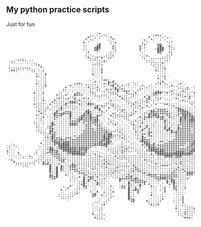 ## My python practice scripts
Just for fun

<pre style="font: 10px/5px monospace;">                                       `;+',                                                                  
                                     ;:  `  :'                   ;++;`                                        
                                    + `;';''` +                +` ``` ',                                      
                                   +`,,     `; +             ,.`+,``;'.`'                                     
                                  : .`        ;.`           ``,.      '..,                                    
                                  +.'   :     ,`+           ;`.        '.'                                    
                                  ,.    :#     :;          ,`+     @@   ;,                                    
                                  .:   ;##     +,          +`,     ,#;  +,.                                   
                                  .,   @##     +,          +``    ,###  ;,.                                   
                                  '.   +#,    .::          +``    `###` ',`                                   
                                  '.+   .    .;.'          '.'     #@   +,                                    
                                   ,.,      ..;,'          .`:         ,,;                                    
                                   ;,.;.....:;,;            ;.+.      .;,'                                    
                                    +,.;+'+'`,:`            .,`',....;;,:                                     
     ,;;.                            ;,,,,:,,'`              ',,.:'':`,,:                                     
  ;:`````.''                          '',,:+.                 ::,,,,,,::                                      
 '``   ``` `:;                        ;,,,,`                    ;',,,+                                        
 ,``````````` +                       :```:                      :,,,,                                        
 ,,,,,,,,,,``` +                      ,```'                      ',,,,:                                       
 :,,,,:;';:,,`.`:                     ,```+                       :,.,+                              ,''.     
 .++;`     ;;`..;                     ,```+                       +...'                            +`````'    
            ',..`,                    ;```+                       .`..'                           :``    `;   
             :...+                    +```'                        ,..'                         `,`  ```  `'  
             +...;                    '```:                        '..+                         ;` ``````  `;
             '`..,                    .```.                        +.`;                        +` ```,:,`` `;
             ;...,                     .```++:                     ',,`                        . ```,;+,,```,,
             '...,                  `',+```'`+;#                   :,+    ``                  '````,'  ,,.``,'
             +...:            :++; ,,,,,```+`#''+`   .;'':`       ;'+';.'.``.+`               '```.+    ;,`,,'
             '...+          +.`````',,,`:``.``+#'+,+:`` ```,+  ,'.``` ``,+..`..'              ,```,`    ;,,,,.
             :...'        +`` ```` `+,,:+```'``;+';,,``````,,':``  ````` ``'..,,+  `          .```,     +,,,+
             ,..``       ;. `````````;;';:``+;+`#+`+,.````,:'`` `.`.`````...`',,+:``.'.       ...`,      '''  
            :...:       ,````:':`````,,,``.;',;;,#``+++':,'``` ```;+;,,,;+`..,+,,,.....;      :....,          
            +...+      ;,``;`  ++'````+,``````;;;,```+,,,+`` ```'+###''+';:,,,,',,'+...`,     +....+          
            '...:     +,,,+   #+++'````;,.::;```';,,,,':;`` ``:;'++,.``   `;+:,:,,.;'`..,      ....`.         
            ;...,     ,,,;  ,;''..,:````':```:`` `+,,,,,`````+'+'`,...````...`:+:+   +...'     '`...'         
            :...;    ;:+':;+``#,.,+:+````````'``` `+,;,````.;'+#```;+':,,:'+,`...+   ,...;      +...`;        
            :...+    +,,,,',..:,+,,,,:```````'+``` `',,,``::,,+.';```      ``.+,..,;  :,,,       '...:        
            ',,,,`  +,,,,:,,###;,;',;',.```.,::'``` `',,,+:;''+.````.........```',..::',,,`      ....``       
            +,,,,' +.`,,,;#':;:'+;''##+,,,,,'';+:,`` `',+;;;'..`.'+'''++;,,......`+`..:':,`       '...;       
            .,,,,,;`..,,:'::;;;:''''':''+'+;'``+;;:````:;,,+`.+,``    ```:;,,,,....;`...`,':      +...'       
             ',,,,;..`.,#:''';;''''''''##;'``+``,,;'````,''.+ ```,,,,,,, .`++;,,,,..;;`....`+     '...'       
             ,,,,;` ...;+'''''''''''+''''#,`,````,:++```,''```.,,:'++++;,`..##+',,,..+::....,.   `....:       
              +,,' `.`#';'+++''''''##+''''+.`` `,',+;;','+ ``,,'##++++++',.,++##+,,,..+,'...,+   ;....`       
              ,+:. ..#+++#++#'''''++#+'''';`` `+;,,,:;;;+```,;'++++++++++,,,++++#+:,,..+:.,`,' ::....,        
             +..:` .`#++#'''#''''+#++#''++`` `+;;:,,,;;+```,';'#+##+'''++,,:+'##+#+,,,.... .,',......+        
             ,..+ `..++'''''#';'+#+++#++#'`` .':.``':,'```,+;++#+'+#+#''+:;''++#++#+,,,,.`.,,+,,....:         
             `..' `.`+''''''+''++#+++#+++:```:,,`````':..,';;+''''''++';'''''#+#++##',,,,,,,:,,,,,,,:         
            .,.`: ..;''';'''++++#'+++++##:,` `,,.`` ``',,:;;;''''';'''#;;''''#+++####',,,,,,':,,,,'.          
            .,.`. ..@'''''''++++''+'+++++;,` ;',,;`` ``:,';,+'''';''''+;::;''+++++++##+;,,';:;''',:           
            `,,`` .`#+''''''###+'''+++'+++,.` `'+'.`` `'+,,,''''';''''+;';''+++++++++#;;;;,,,:;,,,;           
             ,,.` .@+''''''''''''''+++''++,,.````.'``` `;,,+''#'''''''+'''''+'+++++++#:,,+.,'.,'..,'          
             ',.`.`++''''''''''''''++++;+++,,,.`.,:;``` ;,,''+'+''''''#'#'''#+++++;++#;,.+:, .,'...'          
             ;,,..`+#'''''''''''''+++++;++++:,,,,:;'``` `:,,#''+'''''''#++''++++++;+++'..', ..:+. .:          
              ',:,.#++''''''''''''++++++++++#'''''+;'``` +,:'''++''''''''#+#++++++'++#+...`..';'' .:          
               '',,+++'''''''''''++++++++++++##,,,,;;``` .,'++'#'''''''''''++++++++++++...+.';''. ,;          
                ',,,#+''''''''+'+++++++++++#+##,.`,';'.```':+''++''''''''''++++++++++++'...,'',. .,+          
                 :+;#+++''+++''++++++++++++#+#+````+;;````;,#+'''''''''''''+++++++++++++...;..``.,,:          
                `;,;#+++#++;+++++++++++++++###;````'':'````:@+++''''''';''+++++++++++++#+...:,,,,,;           
                ',,:+#++++++++++++++++++++#++#+````;`.:`..`+#+++''''++''+++++++++++#+###,+.`..+,,:.           
               +,,,:'@##+###+++++++++++++#++##;.`..;```:...`,##+'+''''++++++++++;++#++##:;+. .,++`            
 ,':           ..,,';''#####+++++++++++#++###'``.,,',,,'`...+:##+#'++++++++++++;;+#++##;;;;;``,,`             
`.``'`        '..,,+'';@####++++++++++'.``.'+:,,,,,+,,,,,...,::#+++'+++++++++';'+++++#@::,:'. .,+             
'`  `'        :.,,;##;;,#######+####+.`    ..;,,,,,:;+''',,,,';###+#+++++++++++++++###;,,,:'. .,'             
+``` '       ; .,,'##++,,####+#++++#......` .`:,,,'+;;;;'',,,,++###+##++++++++++++####;::;'+. .,;             
;``` +       : .,,++++#,,,,@#####+++....`....`:;;;'+'''''',,,,,';'####+++++####++#@';;;'';,: .,,'             
```` :      '`.,,'''++++,,,,;######,.,'+;,`..,,';';;;:,,,,',,,,,+;'###############;;';:,:,'` .,,;             
 '`` `', `+,``.,,''''+++',,,,,,,,;''';,;;+,,,,,,+';;,,,,,,,;,,,.,;';;'@##@,@@#;;;;;;',;:'.` .,,:              
 ,``` ``````..,,'';;''+++',,,,,,,,,,,,,;;;',,,,,,+;;',,,,,,,',,,..,,,,.`..,,,:;;';;;',;.`...,,,:              
  +,````````,,,;';;;'''++#',,,,,,,,,,,,;;;;+,,,,,,:''',,,,,,,+;,,,.......,,,,:;;;;;,:,'...,,,,'               
   +,,,,,,,,,', +'''''''++,:',,,,,,,,:;;;;;;+,,,,,,,,;',,,,,,,:';,,,,,,,,,,,,+;;';,,;';+,,,,',                
    ;;,,,,:';   #+#''''+'',,:+';::;;;;;;;;;+;+,,,,,,,;'',,,,,,:,''+:,,,,,,:+,+;;,,:,,,,;'++,    +''           
      `,:,       ` #''' +;.,+##;'';;;;;;'';;;''',,,,,;;'+,,,,.,;:,;;;+++':,,,';;,,,,,,,;;+      ...:          
                   #''# #;..+++';;;;';;;;'';+;;;;+''''';;+,,,,..:;;:,,,.,,,,+';;,,,,,,,;+;      ...,+         
                   #''# @'..++++';;,,:+';;';,,;;;;;;;';;;++,,,,...:,....,,,+;;+;:,,,,,;';'     :...,;         
                   #;'#  '..;'+++';,,,,,,,,,,,;;+;;'::;;+;++',,,.......,,,+;;;;+';:;+';;;;'    ;...,:         
                   +''#  `...;''+++':,,,,,,,,;;+,::,,,;':,,'++':,,,,,:,:'++;:,:'###;  ;;;,,,' +...,,'         
                   ++'#   +...,'''++'';::::;;';,,,,,,:+',,,,,;+#+++'++++++++,,,:+++   +;,,,,.....,,,'         
                   #++#    '...,+ +'+++'+''',:',,,,:'++#',....,;++++++++++++:,,,',     ',,,,....,,,:          
                   ,++'     ;`..' #''#+';;;+    .'+++++++#+,.....;++###+++''',,,+       ;,,,,,,,,,,,          
                     `      ,``.,.#'#.'+,,,:      #''''++++++......+   +'##''...`        +,,,,,,,,:           
                             '`.,'#:' ''+,,,'     '''`#''++++#'.....'  #'+#;;...          .+,,,,'`            
                            ..`.,+#'' ''#;...'    ::' #;'''+.+ +.. ..' '+ #',...             ,,               
                            + `.,'#+' '' `....+   ,++`+'';'#    +.. ..: . ++...:                              
                         ':+` .,,.;+ `''  '...,`   ++ #''+',    :.. ..+   @+...+                              
                        +.   ..,'    ,'', `...,'      #'+#+`    ... ..+    +...'                              
                        ..``..,,;    :''+ `;..,+      #''`@     ,.. `.+    :....                              
                       ,.....,,+     `++' .'..,'      #''       ;.. ..'    ....                               
                       ,,..,,,'       @#  +`.`,,      #,'       +....,.   `...;                               
                        ;,,,:'           . ``,:       #''      ......:    ....+                               
                         ''.            `.``,,'       #++`    ,.....,+    ....+                               
                                        , `,,'         +#     +,...,:     ...`+                               
                                       ' `,,:                  ;,,,,'     `.. +                               
                                      '```,+                    +,,+       ,. ,;                              
                                      ' `.,`                               ;.``.;:;                           
                                      :``,;                                +....:::+                          
                                      ,``,'                                ,...;:::'                          
                                      ;``.;                                 ;..+:::'                          
                                      +,,,,.                                ,..+:::'                          
                                      `,,,,'                                 '.;:::                           
                                       +,,,,`                                 `+++.                           
                                        ';',                                                                  
</pre>

